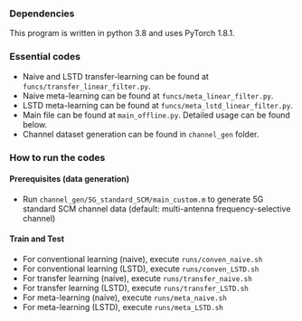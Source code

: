 ### Dependencies
This program is written in python 3.8 and uses PyTorch 1.8.1.

### Essential codes
- Naive and LSTD transfer-learning can be found at `funcs/transfer_linear_filter.py`.
- Naive meta-learning can be found at `funcs/meta_linear_filter.py`.
- LSTD meta-learning can be found at `funcs/meta_lstd_linear_filter.py`.
- Main file can be found at `main_offline.py`. Detailed usage can be found below.
- Channel dataset generation can be found in `channel_gen` folder.

### How to run the codes

#### Prerequisites (data generation)
- Run `channel_gen/5G_standard_SCM/main_custom.m` to generate 5G standard SCM channel data (default: multi-antenna frequency-selective channel)

#### Train and Test
- For conventional learning (naive), execute `runs/conven_naive.sh`
- For conventional learning (LSTD), execute `runs/conven_LSTD.sh`
- For transfer learning (naive), execute `runs/transfer_naive.sh`
- For transfer learning (LSTD), execute `runs/transfer_LSTD.sh`
- For meta-learning (naive), execute `runs/meta_naive.sh`
- For meta-learning (LSTD), execute `runs/meta_LSTD.sh`
